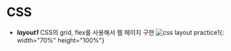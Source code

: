 # CSS

- **_layout1_** CSS의 grid, flex를 사용해서 웹 페이지 구현
![css layout practice1](https://user-images.githubusercontent.com/18348345/56976347-b57ea180-6bad-11e9-8ec4-4af2b15464c4.png){: width="70%" height="100%"}
